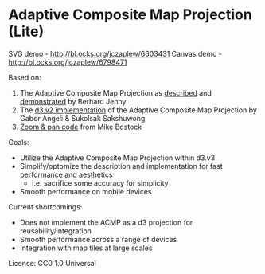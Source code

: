 Adaptive Composite Map Projection (Lite)
=======

SVG demo - http://bl.ocks.org/jczaplew/6603431
Canvas demo - http://bl.ocks.org/jczaplew/6798471

Based on:
1. The Adaptive Composite Map Projection as [described](http://cartography.oregonstate.edu/pdf/2012_Jenny_AdaptiveCompositeMapProjections.pdf) and [demonstrated](http://cartography.oregonstate.edu/demos/CompositeMapProjection/) by Berhard Jenny
2. The [d3.v2 implementation](https://github.com/gangeli/d3/blob/master/src/geo/composite.js) of the Adaptive Composite Map Projection by Gabor Angeli & Sukolsak Sakshuwong
3. [Zoom & pan code](http://mbostock.github.io/d3/talk/20111018/azimuthal.html) from Mike Bostock

Goals:
* Utilize the Adaptive Composite Map Projection within d3.v3
* Simplify/optomize the description and implementation for fast performance and aesthetics
    - i.e. sacrifice some accuracy for simplicity
* Smooth performance on mobile devices

Current shortcomings: 
* Does not implement the ACMP as a d3 projection for reusability/integration
* Smooth performance across a range of devices
* Integration with map tiles at large scales

License:
CC0 1.0 Universal